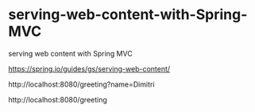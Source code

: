 # serving-web-content-with-Spring-MVC
serving web content with Spring MVC

https://spring.io/guides/gs/serving-web-content/

http://localhost:8080/greeting?name=Dimitri

http://localhost:8080/greeting
